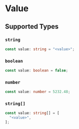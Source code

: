 # Value


## Supported Types

### `string`

```typescript
const value: string = "<value>";
```

### `boolean`

```typescript
const value: boolean = false;
```

### `number`

```typescript
const value: number = 5232.48;
```

### `string[]`

```typescript
const value: string[] = [
  "<value>",
];
```


